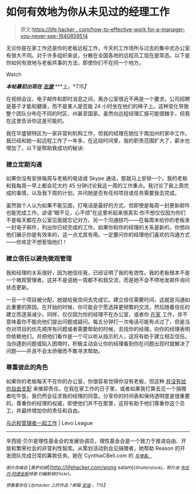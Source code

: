 # 如何有效地为你从未见过的经理工作

> 原文:[https://life hacker . com/how-to-effective-work for-a-manager-you-never-see-1640859514](https://lifehacker.com/how-to-effectively-work-for-a-manager-you-never-see-1640859514)

无论你是在家工作还是你的老板远程工作，今天的工作场所与过去的集中式办公室有很大不同。对于许多组织来说，分散在全国各地的远程员工现在是常态。以下是你如何有效地与老板共事的方法，即使你们不在同一个地方。

Watch

***本帖最初出现在*** [***左旋***](http://www.levo.com/articles/career-advice/working-with-remote-managers) ***上。**T15】*

在视频会议、电子邮件和即时消息之间，离办公室很近不再是一个要求。公司招聘是基于才能和健康，而不是某人是否能 24 小时坐在他们的椅子上。这种变化导致整个团队分布在不同的时区、州甚至国家。虽然向远程经理汇报可能很棘手，但我在这里告诉你这是可能的。

我在华盛顿特区为一家非营利机构工作，但我的经理在她位于南加州的家中工作。我已经和她一起远程工作了一年多，在这段时间里，我的职责范围扩大了，薪水也增加了。以下是帮助我成功的秘诀:

### 建立定期沟通

如果你没有安排每周与老板的电话或 Skype 通话，那就马上安排一个。我的老板和我每周一早上都会花大约 45 分钟讨论我这一周的工作重点。我讨论了我上周完成的事情，以及我下周的计划，并问她是否有任何项目或任务需要我去完成。

虽然我个人认为如果不能见面，打电话是最好的方式，但即使是每周一封更新邮件也能完成工作。谚语“眼不见，心不烦”在这里听起来很真实:你不想仅仅因为你们不是每天都在办公室见面就忘记对方。另一个沟通技巧——在每周末给你的老板发一封电子邮件，列出你已经完成的工作。如果你和你的经理的关系是新的，你想向他们展示你是有效率的，这一点尤其有用。一定要问你的经理他们喜欢的沟通方式——你肯定不想惹恼他们！

### 建立信任以避免微观管理

我和经理的关系很好，因为她信任我，已经证明了我的有效性。我的老板根本不是一个微观管理者。这并不是说她一周都不和我交流，而是她不会不停地发邮件询问状态更新。

一旦一个项目被分配，她就给我空间去完成它。建立信任需要时间，这就是沟通如此重要的原因。在开始的时候，你可能会宁愿选择更频繁的交流，然后随着信任的建立而逐渐减少。同样，仅仅因为你的经理不在办公室，或者你 [在家](https://lifehacker.com/the-beginners-guide-to-working-from-home-733412770) 工作，并不意味着你不能向他们提出问题或疑问。每五分钟打一次电话可能有点过了，但是当你对项目的优先顺序有问题或者需要帮助的时候，去找你的经理。向你的经理表明你依赖他们，并把他们看作是一个可以听从指示的人，这将有助于建立相互信任。当你遇到问题或陷入困境时，积极主动会让你的经理看到你在问题出现时就解决了问题——并且不会太骄傲而不敢寻求帮助。

### **尊重彼此的角色**

如果你的老板每天不在你的办公室，你很容易觉得你没有老板，但这种 [并没有给你自由支配](https://lifehacker.com/five-things-i-wish-i-had-known-when-i-started-working-f-1497900668) 来推卸责任。在我在家工作的日子里，或者如果我打算去见一个捐赠者吃午饭，我仍然会征求我的经理的同意。分享你的时间表和保持透明度是很重要的。尊重你的经理的权威，即使他们并不在那里，这将有助于他们尊重你这个员工，并最终增加你的责任和自由。

[与远程管理者一起工作](http://www.levo.com/articles/career-advice/working-with-remote-managers) | Levo League

* * *

辛西娅·贝尔是理性基金会的发展协调员，理性基金会是一个致力于推进自由、开放和繁荣社会的非营利性智库。从策划活动到会见捐赠者，她帮助 Reason 的开发团队完成日常的筹款任务。她在 CynthiaCBell.com 的 [<small>*写博客。*</small>](http://www.cynthiacbell.com./)

<small>*图片改编自*</small> [<small>*黄萨拉姆*</small>](http://lifehacker.com/wong salam)<small>*(Shutterstock)。照片由*</small> [<small>*布伦丹·阿德金斯*</small>](https://www.flickr.com/photos/brendanadkins/488202739/)<small></small>*<small>*特里·约翰斯顿*</small><small>*(Flickr)。*</small>*

*<small>*想看看你在 Lifehacker 上的作品？邮箱*</small> [<small>*安迪*</small>](mailto:andy@lifehacker.com) <small>*。*T15】</small>*